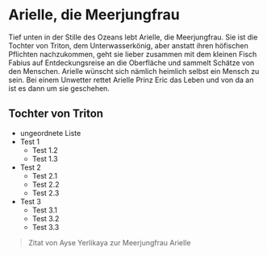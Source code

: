 # Arielle, die Meerjungfrau
Tief unten in der Stille des Ozeans lebt Arielle, die Meerjungfrau. Sie ist die Tochter von Triton, dem Unterwasserkönig, aber anstatt ihren höfischen Pflichten nachzukommen, geht sie lieber zusammen mit dem kleinen Fisch Fabius auf Entdeckungsreise an die Oberfläche und sammelt Schätze von den Menschen. Arielle wünscht sich nämlich heimlich selbst ein Mensch zu sein. Bei einem Unwetter rettet Arielle Prinz Eric das Leben und von da an ist es dann um sie geschehen.

## Tochter von Triton

* ungeordnete Liste
* Test 1
  * Test 1.2
  * Test 1.3 
* Test 2
  * Test 2.1
  * Test 2.2
  * Test 2.3 
* Test 3
  * Test 3.1
  * Test 3.2
  * Test 3.3

> Zitat von Ayse Yerlikaya zur Meerjungfrau Arielle
